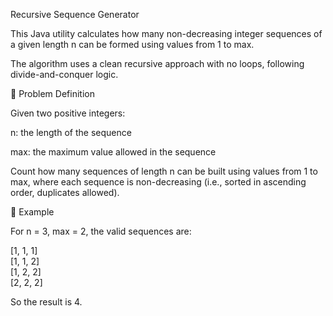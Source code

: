 Recursive Sequence Generator

This Java utility calculates how many non-decreasing integer sequences of a given length n can be formed using values from 1 to max.

The algorithm uses a clean recursive approach with no loops, following divide-and-conquer logic.

📌 Problem Definition

Given two positive integers:

n: the length of the sequence

max: the maximum value allowed in the sequence

Count how many sequences of length n can be built using values from 1 to max, where each sequence is non-decreasing (i.e., sorted in ascending order, duplicates allowed).

🧠 Example

For n = 3, max = 2, the valid sequences are:

[1, 1, 1]  
[1, 1, 2]  
[1, 2, 2]  
[2, 2, 2]

So the result is 4.
